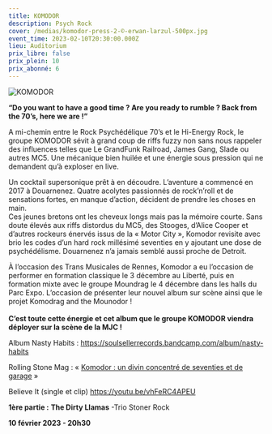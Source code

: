 ```yaml
---
title: KOMODOR
description: Psych Rock
cover: /medias/komodor-press-2-©-erwan-larzul-500px.jpg
event_time: 2023-02-10T20:30:00.000Z
lieu: Auditorium
prix_libre: false
prix_plein: 10
prix_abonné: 6
---
```

![KOMODOR](/medias/komodor-press-2-©-erwan-larzul-500px.jpg)

**“Do you want to have a good time ? Are you ready to rumble ? Back from the 70’s, here we are !”**

A mi-chemin entre le Rock Psychédélique 70’s et le Hi-Energy Rock, le groupe KOMODOR sévit à grand coup de riffs fuzzy non sans nous rappeler des influences telles que Le GrandFunk Railroad, James Gang, Slade ou autres MC5. Une mécanique bien huilée et une énergie sous pression qui ne demandent qu’à exploser en live.

Un cocktail supersonique prêt à en découdre. L’aventure a commencé en 2017 à Douarnenez. Quatre acolytes passionnés de rock’n’roll et de sensations fortes, en manque d’action, décident de prendre les choses en main.\
Ces jeunes bretons ont les cheveux longs mais pas la mémoire courte. Sans doute élevés aux riffs distordus du MC5, des Stooges, d’Alice Cooper et d’autres rockeurs énervés issus de la « Motor City », Komodor revisite avec brio les codes d’un hard rock millésimé seventies en y ajoutant une dose de psychédélisme. Douarnenez n’a jamais semblé aussi proche de Detroit.

À l’occasion des Trans Musicales de Rennes, Komodor a eu l’occasion de performer en formation classique le 3 décembre au Liberté, puis en formation mixte avec le groupe Moundrag le 4 décembre dans les halls du Parc Expo. L’occasion de présenter leur nouvel album sur scène ainsi que le projet Komodrag and the Mounodor !\
\
**C’est toute cette énergie et cet album que le groupe KOMODOR viendra déployer sur la scène de la MJC !**

Album Nasty Habits : <https://soulsellerrecords.bandcamp.com/album/nasty-habits>

Rolling Stone Mag : « [Komodor : un divin concentré de seventies et de garage](https://www.rollingstone.fr/trans-musicales-2021-komodor-gardiens-rock-de-douarnenez/) »

Believe It (single et clip) <https://youtu.be/vhFeRC4APEU>

**1ère partie :** **The Dirty Llamas** -Trio Stoner Rock

**10 février 2023 - 20h30**